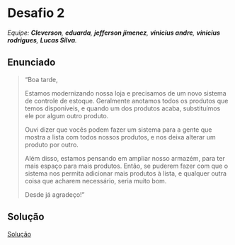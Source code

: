 # Desafio 2

*Equipe: **Cleverson**, **eduarda**, **jefferson jimenez**, **vinicius andre**, **vinicius rodrigues**, **Lucas Silva**.*

## Enunciado
>“Boa tarde,
>
>Estamos modernizando nossa loja e precisamos de um novo sistema de controle de estoque. 
>Geralmente anotamos todos os produtos que temos disponíveis, e quando um dos produtos acaba, substituímos ele por algum outro produto.
>
>Ouvi dizer que vocês podem fazer um sistema para a gente que mostra a lista com todos nossos produtos, e nos deixa alterar
>um produto por outro.
> 
>Além disso, estamos pensando em ampliar nosso armazém, para ter mais espaço para mais produtos. 
>Então, se puderem fazer com que o sistema nos permita adicionar mais produtos à lista, e qualquer outra coisa que acharem necessário,
>seria muito bom. 
>
>Desde já agradeço!”


## Solução 

[Solução](https://github.com/lucasInCoffePower/TalentoCloud-FrontEnd/blob/main/Modulo1-Introducao_a_programacao/aulaListaPython/Desafio2/sistema_estoque.py)
